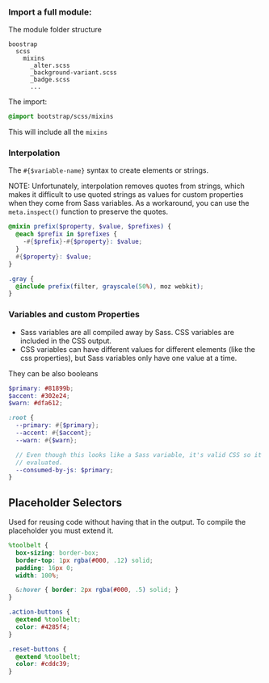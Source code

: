 
### Import a full module:

The module folder structure
```
boostrap
  scss
    mixins
      _alter.scss
      _background-variant.scss
      _badge.scss
      ...
```

The import:
```scss
@import bootstrap/scss/mixins
```

This will include all the `mixins`

### Interpolation

The `#{$variable-name}` syntax to create elements or strings.

NOTE: Unfortunately, interpolation removes quotes from strings, which makes it difficult to use quoted strings as values for custom properties when they come from Sass variables. As a workaround, you can use the `meta.inspect()` function to preserve the quotes.

```scss
@mixin prefix($property, $value, $prefixes) {
  @each $prefix in $prefixes {
    -#{$prefix}-#{$property}: $value;
  }
  #{$property}: $value;
}

.gray {
  @include prefix(filter, grayscale(50%), moz webkit);
}
```

### Variables and custom Properties
- Sass variables are all compiled away by Sass. CSS variables are included in the CSS output.
- CSS variables can have different values for different elements (like the css properties), but Sass variables only have one value at a time.

They can be also booleans

```scss
$primary: #81899b;
$accent: #302e24;
$warn: #dfa612;

:root {
  --primary: #{$primary};
  --accent: #{$accent};
  --warn: #{$warn};

  // Even though this looks like a Sass variable, it's valid CSS so it's not
  // evaluated.
  --consumed-by-js: $primary;
}
```

## Placeholder Selectors
Used for reusing code without having that in the output. To compile the placeholder you must extend it.

```scss
%toolbelt {
  box-sizing: border-box;
  border-top: 1px rgba(#000, .12) solid;
  padding: 16px 0;
  width: 100%;

  &:hover { border: 2px rgba(#000, .5) solid; }
}

.action-buttons {
  @extend %toolbelt;
  color: #4285f4;
}

.reset-buttons {
  @extend %toolbelt;
  color: #cddc39;
}
```
